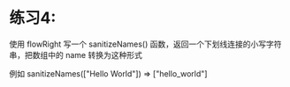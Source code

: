# 练习4:

使用 flowRight 写一个 sanitizeNames() 函数，返回一个下划线连接的小写字符串，把数组中的 name 转换为这种形式

例如 sanitizeNames(["Hello World"]) => ["hello_world"]

```

```